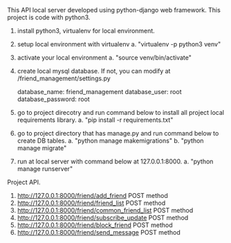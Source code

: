 
This API local server developed using python-django web framework. This project is code with python3.


1. install python3, virtualenv for local environment.

2. setup local environment with virtualenv
    a. "virtualenv -p python3 venv"

3. activate your local environment
    a. "source venv/bin/activate"

4. create local mysql database. If not, you can modify at <project>/friend_management/settings.py

    database_name: friend_management
    database_user: root
    database_password: root

5. go to project direcotry and run command below to install all project local requirements library.
    a. "pip install -r requirements.txt"

6. go to project directory that has manage.py and run command below to create DB tables.
    a. "python manage makemigrations"
    b. "python manage migrate"

7. run at local server with command below at 127.0.0.1:8000.
    a. "python manage runserver"


Project API.
1. http://127.0.0.1:8000/friend/add_friend          POST method
2. http://127.0.0.1:8000/friend/friend_list         POST method
3. http://127.0.0.1:8000/friend/common_friend_list  POST method
4. http://127.0.0.1:8000/friend/subscribe_update    POST method
5. http://127.0.0.1:8000/friend/block_friend        POST method
6. http://127.0.0.1:8000/friend/send_message        POST method
